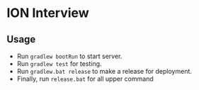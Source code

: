 # ION Interview

## Usage
* Run `gradlew bootRun` to start server.
* Run `gradlew test` for testing.
* Run `gradlew.bat release` to make a release for deployment.
* Finally, run `release.bat` for all upper command
